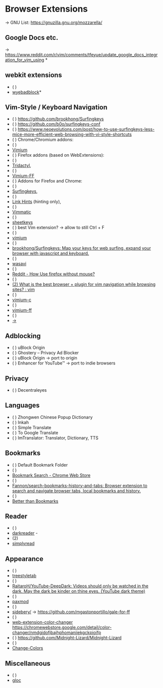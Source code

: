 # Browser Extensions
→ GNU List: https://gnuzilla.gnu.org/mozzarella/ 

## Google Docs etc.
-> https://www.reddit.com/r/vim/comments/tfeyue/update_google_docs_integration_for_vim_using * 
## webkit extensions
* ( )
* [wyebadblock](https://github.com/jun7/wyebadblock)* 
## Vim-Style / Keyboard Navigation
* ( ) https://github.com/brookhong/Surfingkeys
* ( ) https://github.com/b0o/surfingkeys-conf
* ( ) https://www.neoevolutions.com/post/how-to-use-surfingkeys-less-mice-more-efficient-web-browsing-with-vi-style-shortcuts
* ( ) Chrome/Chromium addons:
* ( )
* [Vimium](https://vimium.github.io/)
* ( ) Firefox addons (based on WebExtensions):
* ( )
* [Tridactyl](https://tridactyl.xyz/),
* ( )
* [Vimium-FF](https://addons.mozilla.org/en-GB/firefox/addon/vimium-ff/)
* ( ) Addons for Firefox and Chrome:
* ( )
* [Surfingkeys](https://github.com/brookhong/Surfingkeys),
* ( )
* [Link Hints](https://lydell.github.io/LinkHints/) (hinting only),
* ( )
* [Vimmatic](https://github.com/ueokande/vimmatic)
* ( )
* [sheetkeys](https://github.com/philc/sheetkeys)
* ( ) best Vim extension? -> allow to still Ctrl + F
* ( )
* [vimium](https://vimium.github.io/)
* ( )
* [brookhong/Surfingkeys: Map your keys for web surfing, expand your browser with javascript and keyboard.](https://github.com/brookhong/Surfingkeys)
* ( )
* [wasavi](https://chrome.google.com/webstore/detail/wasavi/dgogifpkoilgiofhhhodbodcfgomelhe)
* ( )
* [Reddit - How Use firefox without mouse?](https://www.reddit.com/r/firefox/comments/l1d69d/how_use_firefox_without_mouse/)
* ( )
* [(2) What is the best browser + plugin for vim navigation while browsing sites? : vim](https://www.reddit.com/r/vim/comments/o5xsu2/what_is_the_best_browser_plugin_for_vim/)
* ( )
* [vimium-c](https://addons.mozilla.org/en-US/firefox/addon/vimium-c/)
* ( )
* [vimium-ff](https://addons.mozilla.org/en-US/firefox/addon/vimium-ff/)
* ( )
* [->](https://www.google.com/search?client=firefox-b-m&sxsrf=AJOqlzW96kwIy8oB7xeBTSBuV6u0Mm33Jw%3A1675729858394&q=navigate+google+chrome+without+a+mouse+vim&oq=navigate+google+chrome+without+a+mouse+vim&aqs=heirloom-srp)
## Adblocking
* ( ) uBlock Origin
* ( ) Ghostery – Privacy Ad Blocker
* ( ) uBlock Origin → port to origin
* ( ) Enhancer for YouTube™ → port to indie browsers
## Privacy
* ( ) Decentraleyes

## Languages
  * ( ) Zhongwen Chinese Popup Dictionary
  * ( ) Inkah
  * ( ) Simple Translate
  * ( ) To Google Translate
  * ( ) ImTranslator: Translator, Dictionary, TTS
## Bookmarks
* ( ) Default Bookmark Folder
* ( )
* [Bookmark Search - Chrome Web Store](https://chrome.google.com/webstore/detail/bookmark-search/hhmokalkpaiacdofbcddkogifepbaijk)
* ( )
* [Fannon/search-bookmarks-history-and-tabs: Browser extension to search and navigate browser tabs, local bookmarks and history.](https://github.com/Fannon/search-bookmarks-history-and-tabs#readme)
* ( )
* [Better than Bookmarks](https://www.gettoby.com/)
## Reader
* ( )
* [darkreader](https://github.com/darkreader/darkreader) -
* (2)
* [simplyread](https://njw.name/simplyread/)
## Appearance
* ( )
* [treestyletab](https://github.com/piroor/treestyletab)
* ( )
* [RaitaroH/YouTube-DeepDark: Videos should only be watched in the dark. May the dark be kinder on thine eyes. (YouTube dark theme)](https://github.com/RaitaroH/YouTube-DeepDark)
* ( )
* [paxmod](https://github.com/numirias/paxmod)
* ( )
* [sidebery/](https://github.com/mbnuqw/sidebery/) → https://github.com/mgastonportillo/gale-for-ff
* ( )
* [web-extension-color-changer](https://github.com/rokit/web-extension-color-changer) https://chromewebstore.google.com/detail/color-changer/nmdgidofjbajhphomaniiekgckpioifp
* ( ) https://github.com/Midnight-Lizard/Midnight-Lizard
* ( )
* [Change-Colors](https://github.com/srndpty/Change-Colors)
## Miscellaneous
* ( )
* [gloc](https://github.com/kas-elvirov/gloc)

